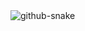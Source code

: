 <picture>
  <source media="(prefers-color-scheme: dark)" srcset="https://github.com/BreezeBuddy/BreezeBuddy/blob/output/github-contribution-grid-snake.svg" />
  <source media="(prefers-color-scheme: light)" srcset="https://github.com/BreezeBuddy/BreezeBuddy/blob/output/github-contribution-grid-snake.svg" />
  <img alt="github-snake" src="github-snake.svg" />
</picture>
